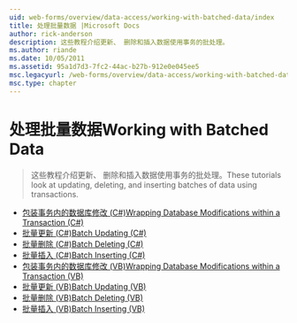 ```yaml
---
uid: web-forms/overview/data-access/working-with-batched-data/index
title: 处理批量数据 |Microsoft Docs
author: rick-anderson
description: 这些教程介绍更新、 删除和插入数据使用事务的批处理。
ms.author: riande
ms.date: 10/05/2011
ms.assetid: 95a1d7d3-7fc2-44ac-b27b-912e0e045ee5
msc.legacyurl: /web-forms/overview/data-access/working-with-batched-data
msc.type: chapter
---
```

<a name="working-with-batched-data"></a><span data-ttu-id="4c0f8-103">处理批量数据</span><span class="sxs-lookup"><span data-stu-id="4c0f8-103">Working with Batched Data</span></span>
====================
> <span data-ttu-id="4c0f8-104">这些教程介绍更新、 删除和插入数据使用事务的批处理。</span><span class="sxs-lookup"><span data-stu-id="4c0f8-104">These tutorials look at updating, deleting, and inserting batches of data using transactions.</span></span>


- [<span data-ttu-id="4c0f8-105">包装事务内的数据库修改 (C#)</span><span class="sxs-lookup"><span data-stu-id="4c0f8-105">Wrapping Database Modifications within a Transaction (C#)</span></span>](wrapping-database-modifications-within-a-transaction-cs.md)
- [<span data-ttu-id="4c0f8-106">批量更新 (C#)</span><span class="sxs-lookup"><span data-stu-id="4c0f8-106">Batch Updating (C#)</span></span>](batch-updating-cs.md)
- [<span data-ttu-id="4c0f8-107">批量删除 (C#)</span><span class="sxs-lookup"><span data-stu-id="4c0f8-107">Batch Deleting (C#)</span></span>](batch-deleting-cs.md)
- [<span data-ttu-id="4c0f8-108">批量插入 (C#)</span><span class="sxs-lookup"><span data-stu-id="4c0f8-108">Batch Inserting (C#)</span></span>](batch-inserting-cs.md)
- [<span data-ttu-id="4c0f8-109">包装事务内的数据库修改 (VB)</span><span class="sxs-lookup"><span data-stu-id="4c0f8-109">Wrapping Database Modifications within a Transaction (VB)</span></span>](wrapping-database-modifications-within-a-transaction-vb.md)
- [<span data-ttu-id="4c0f8-110">批量更新 (VB)</span><span class="sxs-lookup"><span data-stu-id="4c0f8-110">Batch Updating (VB)</span></span>](batch-updating-vb.md)
- [<span data-ttu-id="4c0f8-111">批量删除 (VB)</span><span class="sxs-lookup"><span data-stu-id="4c0f8-111">Batch Deleting (VB)</span></span>](batch-deleting-vb.md)
- [<span data-ttu-id="4c0f8-112">批量插入 (VB)</span><span class="sxs-lookup"><span data-stu-id="4c0f8-112">Batch Inserting (VB)</span></span>](batch-inserting-vb.md)
